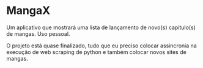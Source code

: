 # MangaX
 Um aplicativo que mostrará uma lista de lançamento de novo(s) capítulo(s) de mangas.
 Uso pessoal.

O projeto está quase finalizado, tudo que eu preciso colocar assincronia na execução de web scraping de python e também colocar novos sites de mangas.
